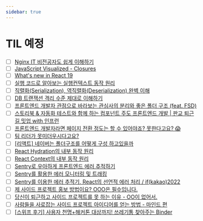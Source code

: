 ```yaml
---
sidebar: true
---
```


# TIL 예정

- [ ] [Nginx IT 비전공자도 쉽게 이해하기](https://www.youtube.com/watch?v=-e7ZuT9pj5s)
- [ ] [JavaScript Visualized - Closures](https://www.youtube.com/watch?v=6Ixyltr8_R0)
- [ ] [What's new in React 19](https://www.youtube.com/watch?v=AJOGzVygGcY)
- [ ] [실행 코드로 알아보는 실행컨텍스트 동작 원리](https://youtu.be/pfQfEwnJHRs?si=qLAqOGPKdJmfV5wT)
- [ ] [직렬화(Serialization), 역직렬화(Deserialization) 완벽 이해](https://youtu.be/CNOwy1JHI4k?si=_VBSYuyMtaE6kNlu)
- [ ] [DB 트랜잭션 격리 수준 제대로 이해하기](https://www.youtube.com/watch?v=sDSU8KrOcxc)
- [ ] [프론트엔드 개발자 관점으로 바라보는 관심사의 분리와 좋은 폴더 구조 (feat. FSD)](https://velog.io/@teo/separation-of-concerns-of-frontend)
- [ ] [스토리북 & 자동화 테스트와 함께 하는 컴포넌트 주도 프론트엔드 개발 | 판교 퇴근길 밋업 with 인프런](https://www.youtube.com/watch?v=CBLPEeayqYo)
- [ ] [프론트엔드 개발자라면 페이지 전환 정도는 할 수 있어야죠? 못한다고요? 😱](https://velog.io/@k-svelte-master/frontend-page-transition-please)
- [ ] [팀 리더가 못미더우시다고요?](https://velog.io/@kangciu/%ED%8C%80-%EB%A6%AC%EB%8D%94%EA%B0%80-%EB%AA%BB%EB%AF%B8%EB%8D%94%EC%9A%B0%EC%8B%9C%EB%8B%A4%EA%B3%A0%EC%9A%94)
- [ ] [\[리액트\] 네이버는 폴더구조를 어떻게 구성 하고있을까](https://joong-sunny.github.io/react/react7/)
- [ ] [React Hydration의 내부 동작 원리](https://velog.io/@woogur29/React-Hydration%EC%9D%98-%EB%82%B4%EB%B6%80-%EB%8F%99%EC%9E%91-%EC%9B%90%EB%A6%AC)
- [ ] [React Context의 내부 동작 원리](https://velog.io/@woogur29/React-Context%EC%9D%98-%EB%82%B4%EB%B6%80-%EB%8F%99%EC%9E%91-%EC%9B%90%EB%A6%AC)
- [ ] [Sentry로 우아하게 프론트엔드 에러 추적하기](https://tech.kakaopay.com/post/frontend-sentry-monitoring/)
- [ ] [Sentry를 활용한 에러 모니터링 및 트래킹](https://dabletech.oopy.io/709eed97-cb32-478b-99ba-34724ca86321)
- [ ] [Sentry를 이용한 에러 추적기, React의 선언적 에러 처리 / if(kakao)2022](https://www.youtube.com/watch?v=012IPbMX_y4)
- [ ] [제 사이드 프로젝트 홍보 방법이요? OOO은 필수입니다.](https://velog.io/@khy2106/%EC%82%AC%EC%9D%B4%EB%93%9C-%ED%94%84%EB%A1%9C%EC%A0%9D%ED%8A%B8-%ED%99%8D%EB%B3%B4-%EB%B0%A9%EB%B2%95)
- [ ] [당신이 퇴근하고 사이드 프로젝트를 못 하는 이유 - OO이 없어서.](https://velog.io/@khy2106/%EB%8B%B9%EC%8B%A0%EC%9D%B4-%ED%87%B4%EA%B7%BC%ED%95%98%EA%B3%A0-%EC%82%AC%EC%9D%B4%EB%93%9C-%ED%94%84%EB%A1%9C%EC%A0%9D%ED%8A%B8%EB%A5%BC-%EB%AA%BB-%ED%95%98%EB%8A%94-%EC%9D%B4%EC%9C%A0-OO%EC%9D%B4-%EC%97%86%EC%96%B4%EC%84%9C)
- [ ] [사람들을 사로잡는 사이드 프로젝트 아이디어를 얻는 방법 - 마인드 편](https://velog.io/@khy2106/%EC%82%AC%EC%9D%B4%EB%93%9C%ED%94%84%EB%A1%9C%EC%A0%9D%ED%8A%B8-%EB%A7%88%EC%9D%B8%EB%93%9C%EC%85%8B)
- [ ] [\[스위프 후기\] 사용자 천명+해커톤 대상까지! 쓰레기통 찾아주는 Binder](https://velog.io/@horang12/%EC%82%AC%EC%9A%A9%EC%9E%90-1000%EB%AA%85-%EC%8A%A4%EC%9C%84%ED%94%84-%EB%8C%80%EC%83%81%EA%B9%8C%EC%A7%80-%EC%93%B0%EB%A0%88%EA%B8%B0%ED%86%B5%EC%9D%84-%EC%B0%BE%EC%95%84%EC%A3%BC%EB%8A%94-Binder)

